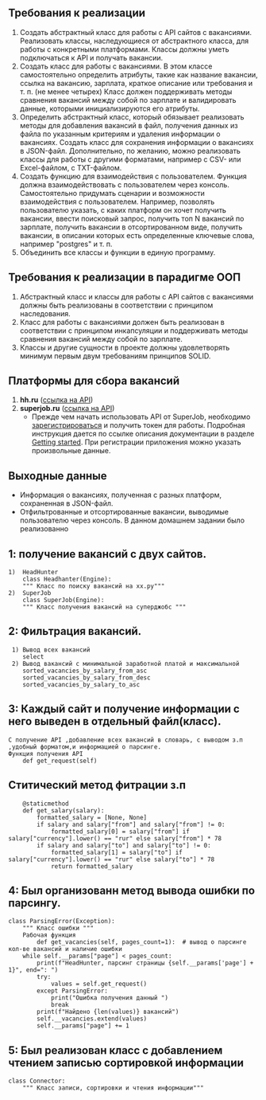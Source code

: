 ## Требования к реализации

1. Создать абстрактный класс для работы с API сайтов с вакансиями. Реализовать классы, наследующиеся от абстрактного класса, для работы с конкретными платформами. Классы должны уметь подключаться к API и получать вакансии.
2. Создать класс для работы с вакансиями. В этом классе самостоятельно определить атрибуты, такие как название вакансии, ссылка на вакансию, зарплата, краткое описание или требования и т. п. (не менее четырех) Класс должен поддерживать методы сравнения вакансий между собой по зарплате и валидировать данные, которыми инициализируются его атрибуты.
3. Определить абстрактный класс, который обязывает реализовать методы для добавления вакансий в файл, получения данных из файла по указанным критериям и удаления информации о вакансиях. Создать класс для сохранения информации о вакансиях в JSON-файл. Дополнительно, по желанию, можно реализовать классы для работы с другими форматами, например с CSV- или Excel-файлом, с TXT-файлом.
4. Создать функцию для взаимодействия с пользователем. Функция должна взаимодействовать с пользователем через консоль. Самостоятельно придумать сценарии и возможности взаимодействия с пользователем. Например, позволять пользователю указать, с каких платформ он хочет получить вакансии, ввести поисковый запрос, получить топ N вакансий по зарплате, получить вакансии в отсортированном виде, получить вакансии, в описании которых есть определенные ключевые слова, например "postgres" и т. п.
5. Объединить все классы и функции в единую программу.

## Требования к реализации в парадигме ООП

1. Абстрактный класс и классы для работы с API сайтов с вакансиями должны быть реализованы в соответствии с принципом наследования.
2. Класс для работы с вакансиями должен быть реализован в соответствии с принципом инкапсуляции и поддерживать методы сравнения вакансий между собой по зарплате.
3. Классы и другие сущности в проекте должны удовлетворять минимум первым двум требованиям принципов SOLID.

## Платформы для сбора вакансий

1. **hh.ru** ([ссылка на API](https://github.com/hhru/api/blob/master/docs/general.md))
2. **superjob.ru** ([ссылка на API](https://api.superjob.ru/))
    - Прежде чем начать использовать API от SuperJob, необходимо [зарегистрироваться](https://www.superjob.ru/auth/login/?returnUrl=https://api.superjob.ru/register/) и получить токен для работы. Подробная инструкция дается по ссылке описания документации в разделе [Getting started](https://api.superjob.ru/#gettin). При регистрации приложения можно указать произвольные данные.

## Выходные данные

- Информация о вакансиях, полученная с разных платформ, сохраненная в JSON-файл.
- Отфильтрованные и отсортированные вакансии, выводимые пользователю через консоль.
В данном домашнем задании было реализованно
## 1: получение вакансий с двух сайтов.
    1)  HeadHunter
        class Headhanter(Engine):
        """ Класс по поиску вакансий на хх.ру"""     
    2)  SuperJob
        class SuperJob(Engine):
        """ Класс получения вакансий на суперджобс """
        
## 2: Фильтрация вакансий.
     1) Вывод всех вакансий
        select
     2) Вывод вакансий с минимальной заработной платой и максимальной
        sorted_vacancies_by_salary_from_asc
        sorted_vacancies_by_salary_from_desc
        sorted_vacancies_by_salary_to_asc
    
## 3: Каждый сайт и получение информации с него выведен в отдельный файл(класс).
    С получение API ,добавление всех вакансий в словарь, с выводом з.п ,удобный форматом,и информацией о парсинге.
    Функция получения API
        def get_request(self)
        
## Ститический метод фитрации з.п
        @staticmethod
        def get_salary(salary):
            formatted_salary = [None, None]
            if salary and salary["from"] and salary["from"] != 0:
                formatted_salary[0] = salary["from"] if salary["currency"].lower() == "rur" else salary["from"] * 78
            if salary and salary["to"] and salary["to"] != 0:
                formatted_salary[1] = salary["to"] if salary["currency"].lower() == "rur" else salary["to"] * 78
                return formatted_salary
       
## 4: Был организованн метод вывода ошибки по парсингу.
    class ParsingError(Exception):
        """ Класс ошибки """
        Рабочая функция 
            def get_vacancies(self, pages_count=1):  # вывод о парсинге кол-ве вакансий и наличие ошибки
        while self.__params["page"] < pages_count:
            print(f"HeadHunter, парсинг страницы {self.__params['page'] + 1}", end=": ")
            try:
                values = self.get_request()
            except ParsingError:
                print("Ошибка получения данный ")
                break
            print(f"Найдено {len(values)} вакансий")
            self.__vacancies.extend(values)
            self.__params["page"] += 1
            
## 5: Был реализован класс с добавлением чтением записью сортировкой информации
    class Connector:
        """ Класс записи, сортировки и чтения информации"""

